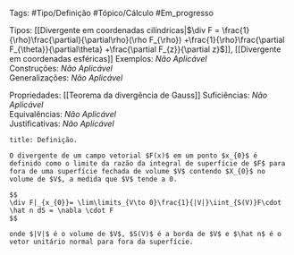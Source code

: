Tags: #Tipo/Definição #Tópico/Cálculo #Em_progresso

Tipos: [[Divergente em coordenadas cilíndricas|$\div F = \frac{1}{\rho}\frac{\partial}{\partial\rho}(\rho F_{\rho}) +\frac{1}{\rho}\frac{\partial F_{\theta}}{\partial\theta} +\frac{\partial F_{z}}{\partial z}$]], [[Divergente em coordenadas esféricas]]
Exemplos: _Não Aplicável_  
Construções: _Não Aplicável_  
Generalizações: _Não Aplicável_

Propriedades: [[Teorema da divergência de Gauss]]
Suficiências: _Não Aplicável_  
Equivalências: _Não Aplicável_  
Justificativas: _Não Aplicável_

```ad-abstract
title: Definição.

O divergente de um campo vetorial $F(x)$ em um ponto $x_{0}$ é definido como o limite da razão da integral de superfície de $F$ para fora de uma superfície fechada de volume $V$ contendo $X_{0}$ no volume de $V$, a medida que $V$ tende a 0.

$$
\div F|_{x_{0}}= \lim\limits_{V\to 0}\frac{1}{|V|}\iint_{S(V)}F\cdot \hat n dS = \nabla \cdot F
$$

onde $|V|$ é o volume de $V$, $S(V)$ é a borda de $V$ e $\hat n$ é o vetor unitário normal para fora da superfície.
```
